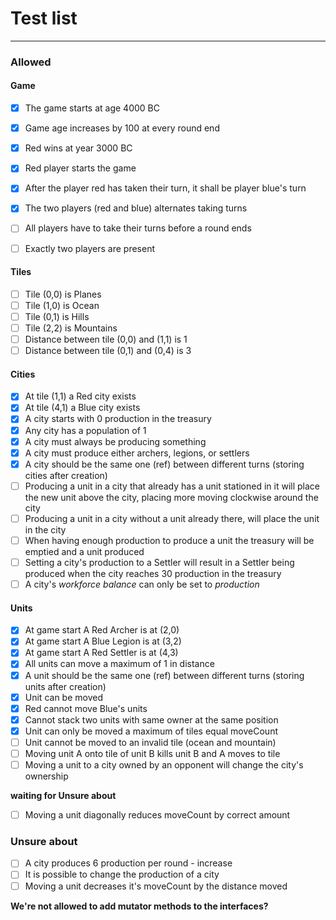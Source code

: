 # Test list
---


### Allowed

#### Game
- [x] The game starts at age 4000 BC
- [x] Game age increases by 100 at every round end
- [x] Red wins at year 3000 BC
- [x] Red player starts the game
- [x] After the player red has taken their turn, it shall be player blue's turn
- [x] The two players (red and blue) alternates taking turns
- [ ] All players have to take their turns before a round ends
- [ ] Exactly two players are present


#### Tiles
- [ ] Tile (0,0) is Planes
- [ ] Tile (1,0) is Ocean
- [ ] Tile (0,1) is Hills
- [ ] Tile (2,2) is Mountains
- [ ] Distance between tile (0,0) and (1,1) is 1
- [ ] Distance between tile (0,1) and (0,4) is 3

#### Cities
- [x] At tile (1,1) a Red city exists
- [x] At tile (4,1) a Blue city exists
- [x] A city starts with 0 production in the treasury
- [x] Any city has a population of 1
- [x] A city must always be producing something
- [x] A city must produce either archers, legions, or settlers
- [x] A city should be the same one (ref) between different turns (storing cities after creation)
- [ ] Producing a unit in a city that already has a unit stationed in it will place the new unit above the city, placing more moving clockwise around the city
- [ ] Producing a unit in a city without a unit already there, will place the unit in the city
- [ ] When having enough production to produce a unit the treasury will be emptied and a unit produced
- [ ] Setting a city's production to a Settler will result in a Settler being produced when the city reaches 30 production in the treasury
- [ ] A city's _workforce balance_ can only be set to _production_ 

#### Units
- [x] At game start A Red Archer is at (2,0)
- [x] At game start A Blue Legion is at (3,2)
- [x] At game start A Red Settler is at (4,3)
- [x] All units can move a maximum of 1 in distance
- [x] A unit should be the same one (ref) between different turns (storing units after creation)
- [x] Unit can be moved
- [x] Red cannot move Blue's units
- [x] Cannot stack two units with same owner at the same position
- [x] Unit can only be moved a maximum of tiles equal moveCount
- [ ] Unit cannot be moved to an invalid tile (ocean and mountain)
- [ ] Moving unit A onto tile of unit B kills unit B and A moves to tile
- [ ] Moving a unit to a city owned by an opponent will change the city's ownership

**waiting for Unsure about**
- [ ] Moving a unit diagonally reduces moveCount by correct amount

### Unsure about
- [ ] A city produces 6 production per round - increase
- [ ] It is possible to change the production of a city
- [ ] Moving a unit decreases it's moveCount by the distance moved

**We're not allowed to add mutator methods to the interfaces?**